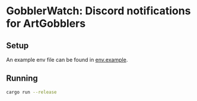 # GobblerWatch: Discord notifications for ArtGobblers

## Setup

An example env file can be found in [env.example](./.env.example).

## Running

```bash
cargo run --release
```
